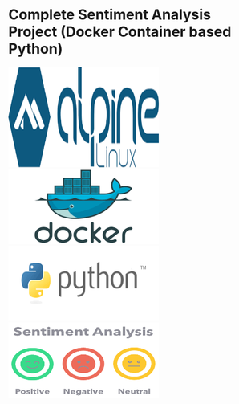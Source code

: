 # Complete Sentiment Analysis Project (Docker Container based Python)
<picture>
  <img alt="alpine linux" src="https://github.com/kavindatk/sentiment_analysis_docker_based/blob/main/images/alpine.png" width="300" height="200">
</picture>


<picture>
  <img alt="docker" src="https://github.com/kavindatk/sentiment_analysis_docker_based/blob/main/images/docker.png" width="300" height="150">
</picture>

<picture>
  <img alt="pythonlogo" src="https://github.com/kavindatk/sentiment_analysis_docker_based/blob/main/images/python.png" width="300" height="150">
</picture>

<picture>
  <img alt="sentiment" src="https://github.com/kavindatk/sentiment_analysis_docker_based/blob/main/images/sentiment.png" width="300" height="150">
</picture>

